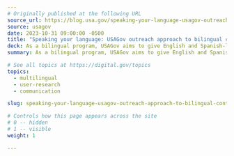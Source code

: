 ```yaml
---
# Originally published at the following URL
source_url: https://blog.usa.gov/speaking-your-language-usagov-outreachs-approach-to-bilingual-content
source: usagov
date: 2023-10-31 09:00:00 -0500
title: "Speaking your language: USAGov outreach approach to bilingual content"
deck: As a bilingual program, USAGov aims to give English and Spanish-language audiences the information they want in the cultural context they need. Here are a few main things the team learned when transcreating messaging through the USAGov and USAGov en Español outreach channels.
summary: As a bilingual program, USAGov aims to give English and Spanish-language audiences the information they want in the cultural context they need. Here are a few main things the team learned when transcreating messaging through the USAGov and USAGov en Español outreach channels.

# See all topics at https://digital.gov/topics
topics:
  - multilingual
  - user-research
  - communication

slug: speaking-your-language-usagov-outreach-approach-to-bilingual-content

# Controls how this page appears across the site
# 0 -- hidden
# 1 -- visible
weight: 1

---
```

